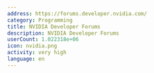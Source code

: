 ```yaml
---
address: https://forums.developer.nvidia.com/
category: Programming
title: NVIDIA Developer Forums
description: NVIDIA Developer Forums
userCount: 1.022318e+06
icon: nvidia.png
activity: very high
language: en
---
```


